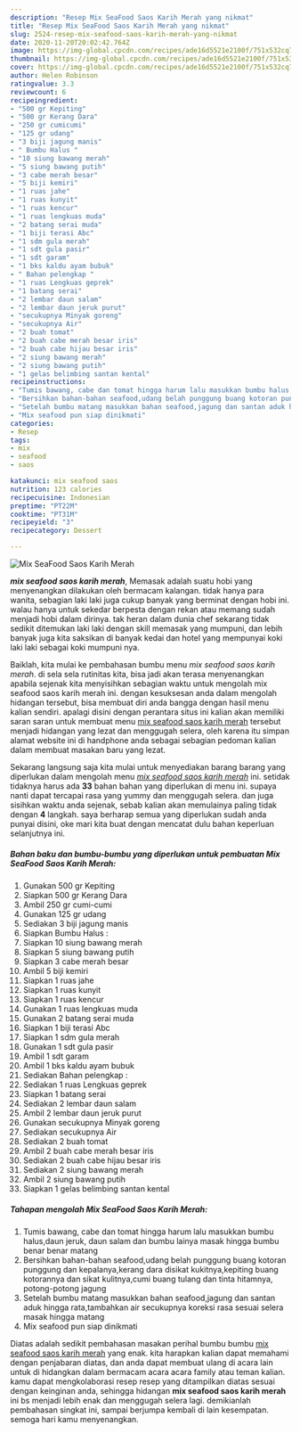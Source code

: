 ```yaml
---
description: "Resep Mix SeaFood Saos Karih Merah yang nikmat"
title: "Resep Mix SeaFood Saos Karih Merah yang nikmat"
slug: 2524-resep-mix-seafood-saos-karih-merah-yang-nikmat
date: 2020-11-20T20:02:42.764Z
image: https://img-global.cpcdn.com/recipes/ade16d5521e2100f/751x532cq70/mix-seafood-saos-karih-merah-foto-resep-utama.jpg
thumbnail: https://img-global.cpcdn.com/recipes/ade16d5521e2100f/751x532cq70/mix-seafood-saos-karih-merah-foto-resep-utama.jpg
cover: https://img-global.cpcdn.com/recipes/ade16d5521e2100f/751x532cq70/mix-seafood-saos-karih-merah-foto-resep-utama.jpg
author: Helen Robinson
ratingvalue: 3.3
reviewcount: 6
recipeingredient:
- "500 gr Kepiting"
- "500 gr Kerang Dara"
- "250 gr cumicumi"
- "125 gr udang"
- "3 biji jagung manis"
- " Bumbu Halus "
- "10 siung bawang merah"
- "5 siung bawang putih"
- "3 cabe merah besar"
- "5 biji kemiri"
- "1 ruas jahe"
- "1 ruas kunyit"
- "1 ruas kencur"
- "1 ruas lengkuas muda"
- "2 batang serai muda"
- "1 biji terasi Abc"
- "1 sdm gula merah"
- "1 sdt gula pasir"
- "1 sdt garam"
- "1 bks kaldu ayam bubuk"
- " Bahan pelengkap "
- "1 ruas Lengkuas geprek"
- "1 batang serai"
- "2 lembar daun salam"
- "2 lembar daun jeruk purut"
- "secukupnya Minyak goreng"
- "secukupnya Air"
- "2 buah tomat"
- "2 buah cabe merah besar iris"
- "2 buah cabe hijau besar iris"
- "2 siung bawang merah"
- "2 siung bawang putih"
- "1 gelas belimbing santan kental"
recipeinstructions:
- "Tumis bawang, cabe dan tomat hingga harum lalu masukkan bumbu halus,daun jeruk, daun salam dan bumbu lainya masak hingga bumbu benar benar matang"
- "Bersihkan bahan-bahan seafood,udang belah punggung buang kotoran punggung dan kepalanya,kerang dara disikat kukitnya,kepiting buang kotorannya dan sikat kulitnya,cumi buang tulang dan tinta hitamnya, potong-potong jagung"
- "Setelah bumbu matang masukkan bahan seafood,jagung dan santan aduk hingga rata,tambahkan air secukupnya koreksi rasa sesuai selera masak hingga matang"
- "Mix seafood pun siap dinikmati"
categories:
- Resep
tags:
- mix
- seafood
- saos

katakunci: mix seafood saos 
nutrition: 123 calories
recipecuisine: Indonesian
preptime: "PT22M"
cooktime: "PT31M"
recipeyield: "3"
recipecategory: Dessert

---
```



![Mix SeaFood Saos Karih Merah](https://img-global.cpcdn.com/recipes/ade16d5521e2100f/751x532cq70/mix-seafood-saos-karih-merah-foto-resep-utama.jpg)

<b><i>mix seafood saos karih merah</i></b>, Memasak adalah suatu hobi yang menyenangkan dilakukan oleh bermacam kalangan. tidak hanya para wanita, sebagian laki laki juga cukup banyak yang berminat dengan hobi ini. walau hanya untuk sekedar berpesta dengan rekan atau memang sudah menjadi hobi dalam dirinya. tak heran dalam dunia chef sekarang tidak sedikit ditemukan laki laki dengan skill memasak yang mumpuni, dan lebih banyak juga kita saksikan di banyak kedai dan hotel yang mempunyai koki laki laki sebagai koki mumpuni nya.

Baiklah, kita mulai ke pembahasan bumbu menu <i>mix seafood saos karih merah</i>. di sela sela rutinitas kita, bisa jadi akan terasa menyenangkan apabila sejenak kita menyisihkan sebagian waktu untuk mengolah mix seafood saos karih merah ini. dengan kesuksesan anda dalam mengolah hidangan tersebut, bisa membuat diri anda bangga dengan hasil menu kalian sendiri. apalagi disini dengan perantara situs ini kalian akan memiliki saran saran untuk membuat menu <u>mix seafood saos karih merah</u> tersebut menjadi hidangan yang lezat dan menggugah selera, oleh karena itu simpan alamat website ini di handphone anda sebagai sebagian pedoman kalian dalam membuat masakan baru yang lezat.




Sekarang langsung saja kita mulai untuk menyediakan barang barang yang diperlukan dalam mengolah menu <u><i>mix seafood saos karih merah</i></u> ini. setidak tidaknya harus ada <b>33</b> bahan bahan yang diperlukan di menu ini. supaya nanti dapat tercapai rasa yang yummy dan menggugah selera. dan juga sisihkan waktu anda sejenak, sebab kalian akan memulainya paling tidak dengan <b>4</b> langkah. saya berharap semua yang diperlukan sudah anda punyai disini, oke mari kita buat dengan mencatat dulu bahan keperluan selanjutnya ini.

<!--inarticleads1-->

##### Bahan baku dan bumbu-bumbu yang diperlukan untuk pembuatan Mix SeaFood Saos Karih Merah:

1. Gunakan 500 gr Kepiting
1. Siapkan 500 gr Kerang Dara
1. Ambil 250 gr cumi-cumi
1. Gunakan 125 gr udang
1. Sediakan 3 biji jagung manis
1. Siapkan  Bumbu Halus :
1. Siapkan 10 siung bawang merah
1. Siapkan 5 siung bawang putih
1. Siapkan 3 cabe merah besar
1. Ambil 5 biji kemiri
1. Siapkan 1 ruas jahe
1. Siapkan 1 ruas kunyit
1. Siapkan 1 ruas kencur
1. Gunakan 1 ruas lengkuas muda
1. Gunakan 2 batang serai muda
1. Siapkan 1 biji terasi Abc
1. Siapkan 1 sdm gula merah
1. Gunakan 1 sdt gula pasir
1. Ambil 1 sdt garam
1. Ambil 1 bks kaldu ayam bubuk
1. Sediakan  Bahan pelengkap :
1. Sediakan 1 ruas Lengkuas geprek
1. Siapkan 1 batang serai
1. Sediakan 2 lembar daun salam
1. Ambil 2 lembar daun jeruk purut
1. Gunakan secukupnya Minyak goreng
1. Sediakan secukupnya Air
1. Sediakan 2 buah tomat
1. Ambil 2 buah cabe merah besar iris
1. Sediakan 2 buah cabe hijau besar iris
1. Sediakan 2 siung bawang merah
1. Ambil 2 siung bawang putih
1. Siapkan 1 gelas belimbing santan kental




<!--inarticleads2-->

##### Tahapan mengolah Mix SeaFood Saos Karih Merah:

1. Tumis bawang, cabe dan tomat hingga harum lalu masukkan bumbu halus,daun jeruk, daun salam dan bumbu lainya masak hingga bumbu benar benar matang
1. Bersihkan bahan-bahan seafood,udang belah punggung buang kotoran punggung dan kepalanya,kerang dara disikat kukitnya,kepiting buang kotorannya dan sikat kulitnya,cumi buang tulang dan tinta hitamnya, potong-potong jagung
1. Setelah bumbu matang masukkan bahan seafood,jagung dan santan aduk hingga rata,tambahkan air secukupnya koreksi rasa sesuai selera masak hingga matang
1. Mix seafood pun siap dinikmati




Diatas adalah sedikit pembahasan masakan perihal bumbu bumbu <u>mix seafood saos karih merah</u> yang enak. kita harapkan kalian dapat memahami dengan penjabaran diatas, dan anda dapat membuat ulang di acara lain untuk di hidangkan dalam bermacam acara acara family atau teman kalian. kamu dapat mengkolaborasi resep resep yang ditampilkan diatas sesuai dengan keinginan anda, sehingga hidangan <b>mix seafood saos karih merah</b> ini bs menjadi lebih enak dan menggugah selera lagi. demikianlah pembahasan singkat ini, sampai berjumpa kembali di lain kesempatan. semoga hari kamu menyenangkan.

